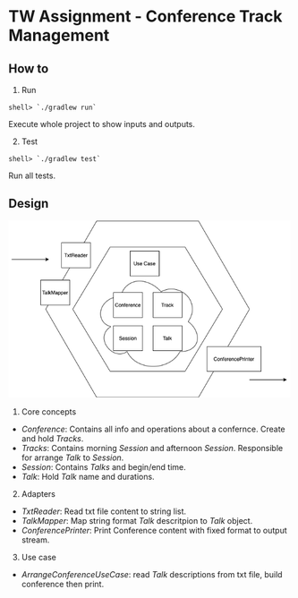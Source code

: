 # TW Assignment - Conference Track Management

## How to
1. Run
```shell
shell> `./gradlew run`
```
Execute whole project to show inputs and outputs.

2. Test
```shell
shell> `./gradlew test`
```
Run all tests.

## Design
![img](design/structure.png)

1. Core concepts
- *Conference*: Contains all info and operations about a confernce. Create and hold *Tracks*.
- *Tracks*: Contains morning *Session* and afternoon *Session*. Responsible for arrange *Talk* to *Session*.
- *Session*: Contains *Talks* and begin/end time.
- *Talk*: Hold *Talk* name and durations.

2. Adapters
- *TxtReader*: Read txt file content to string list.
- *TalkMapper*: Map string format *Talk* descritpion to *Talk* object.
- *ConferencePrinter*: Print Conference content with fixed format to output stream.

3. Use case
- *ArrangeConferenceUseCase*: read *Talk* descriptions from txt file, build conference then print.